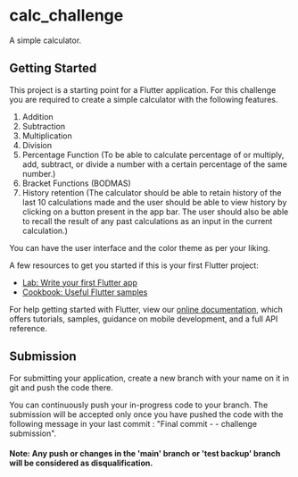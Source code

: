 # calc_challenge

A simple calculator.

## Getting Started

This project is a starting point for a Flutter application.
For this challenge you are required to create a simple calculator with the following features.

1. Addition
2. Subtraction
3. Multiplication
4. Division
5. Percentage Function (To be able to calculate percentage of or multiply, add, subtract, or divide a number with a certain percentage of the same number.)
6. Bracket Functions (BODMAS)
7. History retention (The calculator should be able to retain history of the last 10 calculations made and the user should be able to view history by clicking on a button present in the app bar. The user should also be able to recall the result of any past calculations as an input in the current calculation.)

You can have the user interface and the color theme as per your liking.

A few resources to get you started if this is your first Flutter project:

- [Lab: Write your first Flutter app](https://flutter.dev/docs/get-started/codelab)
- [Cookbook: Useful Flutter samples](https://flutter.dev/docs/cookbook)

For help getting started with Flutter, view our
[online documentation](https://flutter.dev/docs), which offers tutorials,
samples, guidance on mobile development, and a full API reference.

## Submission
For submitting your application, create a new branch with your name on it in git and push the code there.

You can continuously push your in-progress code to your branch. The submission
will be accepted only once you have pushed the code with the following message in
your last commit : "Final commit - <your name> - challenge submission".

#### Note: Any push or changes in the 'main' branch or 'test backup' branch will be considered as disqualification.  